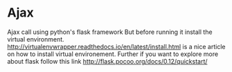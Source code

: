# Ajax
Ajax call using python's flask framework 
But before running it install the virtual environment.
http://virtualenvwrapper.readthedocs.io/en/latest/install.html is a nice article on how to install virtual environement.
Further if you want to explore more about flask follow this link http://flask.pocoo.org/docs/0.12/quickstart/
